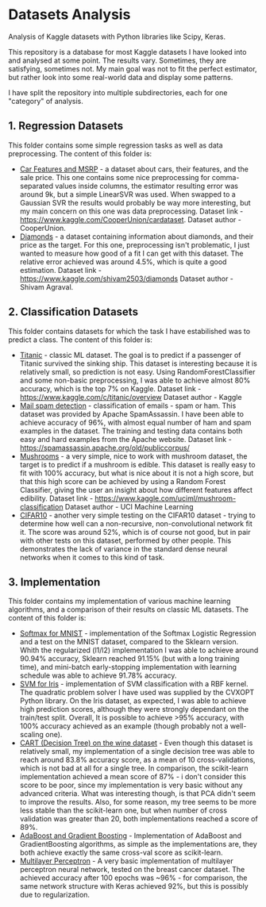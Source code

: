 # Datasets Analysis
Analysis of Kaggle datasets with Python libraries like Scipy, Keras.

This repository is a database for most Kaggle datasets I have looked into and analysed at some point.
The results vary. Sometimes, they are satisfying, sometimes not. My main goal was not to fit the perfect
estimator, but rather look into some real-world data and display some patterns.

I have split the repository into multiple subdirectories, each for one "category" of analysis.

## 1. Regression Datasets
This folder contains some simple regression tasks as well as data preprocessing. 
The content of this folder is:
 - [Car Features and MSRP](https://github.com/Szustarol/datasets-analysis/tree/master/Regression%20Datasets/Car%20Features%20and%20MSRP) - a dataset about cars, their features, and the sale price. This one contains some nice
preprocessing for comma-separated values inside columns, the estimator resulting error was around 9k, but 
a simple LinearSVR was used. When swapped to a Gaussian SVR the results would probably be way more interesting,
but my main concern on this one was data preprocessing.
Dataset link - https://www.kaggle.com/CooperUnion/cardataset. 
Dataset author - CooperUnion.
 - [Diamonds](https://github.com/Szustarol/datasets-analysis/tree/master/Regression%20Datasets/Diamonds) - a dataset containing information about diamonds, and their price as the target. For this one,
preprocessing isn't problematic, I just wanted to measure how good of a fit I can get with this dataset.
The relative error achieved was around 4.5%, which is quite a good estimation.
Dataset link - https://www.kaggle.com/shivam2503/diamonds
Dataset author - Shivam Agraval.

## 2. Classification Datasets
This folder contains datasets for which the task I have estabilished was to predict a class.
The content of this folder is:
 - [Titanic](https://github.com/Szustarol/datasets-analysis/tree/master/Classification%20Datasets/Titanic) - classic ML dataset. The goal is to predict if a passenger of Titanic survived the sinking ship. This dataset is interesting because it is relatively small, so prediction is not easy. Using RandomForestClassifier and some non-basic preprocessing, I was able to achieve almost 80% accuracy, which is the top 7% on Kaggle.
Dataset link - https://www.kaggle.com/c/titanic/overview
Dataset author - Kaggle
 - [Mail spam detection](https://github.com/Szustarol/datasets-analysis/tree/master/Classification%20Datasets/Spam) - classification of emails - spam or ham. This dataset was provided by Apache SpamAssassin. I have been able to achieve accuracy of 96%, with almost equal number of ham and spam examples in the dataset. The training and testing data contains both easy and hard examples from the Apache website.
Dataset link - https://spamassassin.apache.org/old/publiccorpus/
 - [Mushrooms](https://github.com/Szustarol/datasets-analysis/tree/master/Classification%20Datasets/Mushrooms) - a very simple, nice to work with mushroom dataset, the target is to predict if a mushroom is edible. This dataset is really easy to fit with 100% accuracy, but what is nice about it is not a high score, but that this high score can be achieved by using a Random Forest Classifier, giving the user an insight about how different features affect edibility.
Dataset link - https://www.kaggle.com/uciml/mushroom-classification
Dataset author - UCI Machine Learning
 - [CIFAR10](https://github.com/Szustarol/datasets-analysis/tree/master/Classification%20Datasets/CIFAR10) - another very simple testing on the CIFAR10 dataset - trying to determine how well can a non-recursive, non-convolutional network fit it. The score was around 52%, which is of course not good, but in pair with other tests on this dataset, performed by other people. This demonstrates the lack of variance in the standard dense neural networks when it comes to this kind of task.

## 3. Implementation
This folder contains my implementation of various machine learning algorithms, and a comparison of their results on classic ML datasets.
The content of this folder is:
 - [Softmax for MNIST](https://github.com/Szustarol/datasets-analysis/master/Implementation/Softmax) - implementation of the Softmax Logistic Regression and a test on the MNIST
 dataset, compared to the Sklearn version. Whith the regularized (l1/l2) implementation I was able to achieve around 90.94% accuracy, Sklearn reached 91.15% (but with a long training time), and mini-batch early-stopping implementation with learning schedule was able to achieve 91.78% accuracy.
 - [SVM for Iris](https://github.com/Szustarol/datasets-analysis/master/Implementation/SVM) - implementation of SVM classification with a RBF kernel. The quadratic problem solver I have used was supplied by the CVXOPT Python library. On the Iris dataset, as expected, I was able to achieve high prediction scores, although they were strongly dependant on the train/test split. Overall, It is possible to achieve >95% accuracy, with 100% accuracy achieved as an example (though probably not a well-scaling one).
 - [CART (Decision Tree) on the wine dataset](https://github.com/Szustarol/datasets-analysis/master/Implementation/CART) - Even though this dataset is relatively small, my implementation of a single decision tree was able to reach around 83.8% accuracy score, as a mean of 10 cross-validations, which is not bad at all for a single tree. In comparison, the scikit-learn implementation achieved a mean score of 87% - i don't consider this score to be poor, since my implementation is very basic without any advanced criteria. What was interesting though, is that PCA didn't seem to improve the results. Also, for some reason, my tree seems to be more less stable than the scikit-learn one, but when number of cross validation was greater than 20, both implementations reached a score of 89%.
 - [AdaBoost and Gradient Boosting](https://github.com/Szustarol/datasets-analysis/master/Implementation/Boosting) - Implementation of AdaBoost and GradientBoosting algorithms, as simple as the implementations are, they both achieve exactly the same cross-val score as scikit-learn.
 - [Multilayer Perceptron](https://github.com/Szustarol/datasets-analysis/master/Implementation/MLP) - A very basic implementation of multilayer perceptron neural network, tested on the breast cancer dataset. The achieved accuracy after 100 epochs was ~96% - for comparison, the same network structure with Keras achieved 92%, but this is possibly due to regularization.
